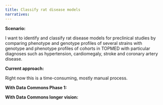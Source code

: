 ```yaml
---
title: Classify rat disease models
narratives:
---
```


**Scenario:**

I want to identify and classify rat disease models for preclinical studies by comparing phenotype and genotype profiles of several strains with genotype and phenotype profiles of cohorts in TOPMED with particular diagnoses such as hypertension, cardiomegaly, stroke and coronary artery disease.

**Current approach:**

Right now this is a time-consuming, mostly manual process.

**With Data Commons Phase 1:**



**With Data Commons longer vision:**
